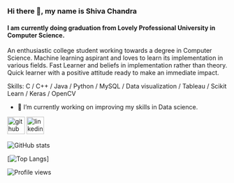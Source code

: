### Hi there 👋, my name is Shiva Chandra
#### I am currently doing graduation from Lovely Professional University in Computer Science.
An enthusiastic college student working towards a degree in Computer Science. Machine learning aspirant and loves to learn its implementation in various fields. Fast Learner and beliefs in implementation rather than theory. Quick learner with a positive attitude ready to make an immediate impact. 

Skills: C / C++ / Java / Python / MySQL / Data visualization / Tableau / Scikit Learn / Keras / OpenCV 

- 🔭 I’m currently working on improving my skills in Data science. 


[<img src='https://cdn.jsdelivr.net/npm/simple-icons@3.0.1/icons/github.svg' alt='github' height='40'>](https://github.com/shivachandrakante)  [<img src='https://cdn.jsdelivr.net/npm/simple-icons@3.0.1/icons/linkedin.svg' alt='linkedin' height='40'>](https://www.linkedin.com/in/shivachandrakante/)  

![GitHub stats](https://github-readme-stats.vercel.app/api?username=shivachandrakante&show_icons=true)  

[![Top Langs](https://github-readme-stats.vercel.app/api/top-langs/?username=shivachandrakante)]

![Profile views](https://gpvc.arturio.dev/shivachandrakante)  
